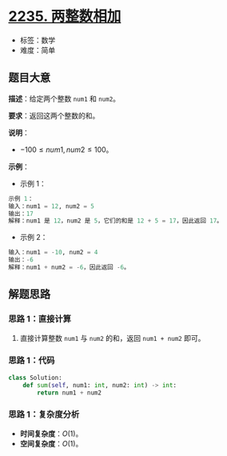 # [2235. 两整数相加](https://leetcode.cn/problems/add-two-integers/)

- 标签：数学
- 难度：简单

## 题目大意

**描述**：给定两个整数 `num1` 和 `num2`。

**要求**：返回这两个整数的和。

**说明**：

- $-100 \le num1, num2 \le 100$。

**示例**：

- 示例 1：

```python
示例 1：
输入：num1 = 12, num2 = 5
输出：17
解释：num1 是 12，num2 是 5，它们的和是 12 + 5 = 17，因此返回 17。
```

- 示例 2：

```python
输入：num1 = -10, num2 = 4
输出：-6
解释：num1 + num2 = -6，因此返回 -6。
```

## 解题思路

### 思路 1：直接计算

1. 直接计算整数 `num1` 与 `num2` 的和，返回 `num1 + num2` 即可。

### 思路 1：代码

```python
class Solution:
    def sum(self, num1: int, num2: int) -> int:
        return num1 + num2
```

### 思路 1：复杂度分析

- **时间复杂度**：$O(1)$。
- **空间复杂度**：$O(1)$。
